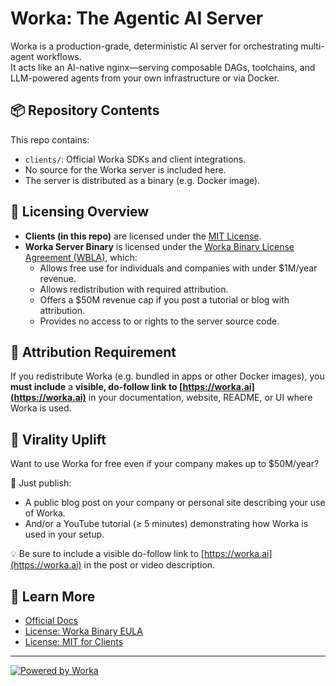 # Worka: The Agentic AI Server

Worka is a production-grade, deterministic AI server for orchestrating multi-agent workflows.  
It acts like an AI-native nginx—serving composable DAGs, toolchains, and LLM-powered agents from your own infrastructure or via Docker.

## 📦 Repository Contents

This repo contains:

- `clients/`: Official Worka SDKs and client integrations.
- No source for the Worka server is included here.
- The server is distributed as a binary (e.g. Docker image).

## 🔑 Licensing Overview

- **Clients (in this repo)** are licensed under the [MIT License](LICENSE_CLIENTS.md).
- **Worka Server Binary** is licensed under the [Worka Binary License Agreement (WBLA)](EULA.md), which:
    - Allows free use for individuals and companies with under $1M/year revenue.
    - Allows redistribution with required attribution.
    - Offers a $50M revenue cap if you post a tutorial or blog with attribution.
    - Provides no access to or rights to the server source code.

## 📜 Attribution Requirement

If you redistribute Worka (e.g. bundled in apps or other Docker images), you **must include** a **visible, do-follow link to [https://worka.ai](https://worka.ai)** in your documentation, website, README, or UI where Worka is used.

## 🚀 Virality Uplift

Want to use Worka for free even if your company makes up to $50M/year?

📢 Just publish:
- A public blog post on your company or personal site describing your use of Worka.
- And/or a YouTube tutorial (≥ 5 minutes) demonstrating how Worka is used in your setup.

💡 Be sure to include a visible do-follow link to [https://worka.ai](https://worka.ai) in the post or video description.

## 🧠 Learn More

- [Official Docs](https://worka.ai)
- [License: Worka Binary EULA](EULA.md)
- [License: MIT for Clients](LICENSE_CLIENTS.md)

---

[![Powered by Worka](https://img.shields.io/badge/Powered%20by-Worka-blue?style=for-the-badge&logo=vercel)](https://worka.ai)
